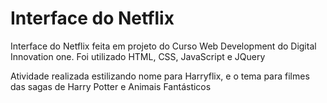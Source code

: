 # Interface do Netflix
Interface do Netflix feita em projeto do Curso Web Development do Digital Innovation one.
Foi utilizado HTML, CSS, JavaScript e JQuery

Atividade realizada estilizando nome para Harryflix, e o tema para filmes das sagas de Harry Potter e Animais Fantásticos
